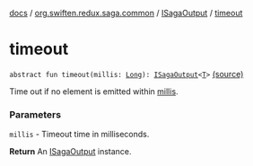 [docs](../../index.md) / [org.swiften.redux.saga.common](../index.md) / [ISagaOutput](index.md) / [timeout](./timeout.md)

# timeout

`abstract fun timeout(millis: `[`Long`](https://kotlinlang.org/api/latest/jvm/stdlib/kotlin/-long/index.html)`): `[`ISagaOutput`](index.md)`<`[`T`](index.md#T)`>` [(source)](https://github.com/protoman92/KotlinRedux/tree/master/common/common-saga/src/main/kotlin/org/swiften/redux/saga/common/CommonSaga.kt#L159)

Time out if no element is emitted within [millis](timeout.md#org.swiften.redux.saga.common.ISagaOutput$timeout(kotlin.Long)/millis).

### Parameters

`millis` - Timeout time in milliseconds.

**Return**
An [ISagaOutput](index.md) instance.

